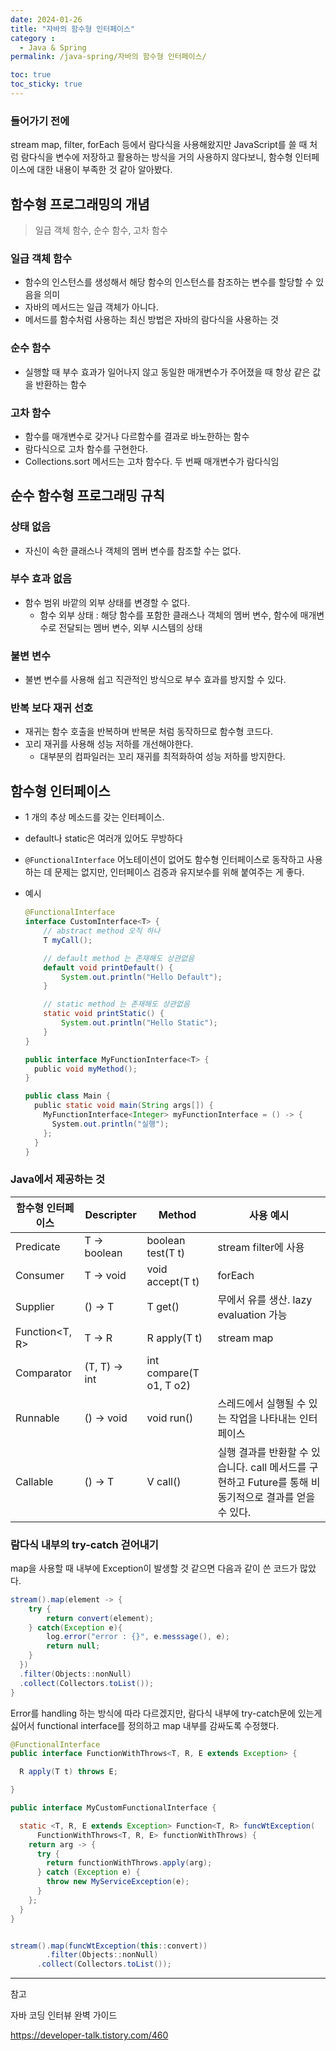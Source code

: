 ```yaml
---
date: 2024-01-26
title: "자바의 함수형 인터페이스"
category :
  - Java & Spring
permalink: /java-spring/자바의 함수형 인터페이스/

toc: true
toc_sticky: true
---
```


### 들어가기 전에

stream map, filter, forEach 등에서 람다식을 사용해왔지만
JavaScript를 쓸 때 처럼 람다식을 변수에 저장하고 활용하는 방식을 거의 사용하지 않다보니, 함수형 인터페이스에 대한 내용이 부족한 것 같아 알아봤다.

## 함수형 프로그래밍의 개념

> 일급 객체 함수, 순수 함수, 고차 함수


### 일급 객체 함수

- 함수의 인스턴스를 생성해서 해당 함수의 인스턴스를 참조하는 변수를 할당할 수 있음을 의미
- 자바의 메서드는 일급 객체가 아니다.
- 메서드를 함수처럼 사용하는 최신 방법은 자바의 람다식을 사용하는 것

### 순수 함수

- 실행할 때 부수 효과가 일어나지 않고 동일한 매개변수가 주어졌을 때 항상 같은 값을 반환하는 함수

### 고차 함수

- 함수를 매개변수로 갖거나 다르함수를 결과로 바노한하는 함수
- 람다식으로 고차 함수를 구현한다.
- Collections.sort 메서드는 고차 함수다. 두 번째 매개변수가 람다식임

## 순수 함수형 프로그래밍 규칙

### 상태 없음

- 자신이 속한 클래스나 객체의 멤버 변수를 참조할 수는 없다.

### 부수 효과 없음

- 함수 범위 바깥의 외부 상태를 변경할 수 없다.
    - 함수 외부 상태 : 해당 함수를 포함한 클래스나 객체의 멤버 변수, 함수에 매개변수로 전달되는 멤버 변수, 외부 시스템의 상태

### 불변 변수

- 불변 변수를 사용해 쉽고 직관적인 방식으로 부수 효과를 방지할 수 있다.

### 반복 보다 재귀 선호

- 재귀는 함수 호출을 반복하며 반복문 처럼 동작하므로 함수형 코드다.
- 꼬리 재귀를 사용해 성능 저하를 개선해야한다.
    - 대부분의 컴파일러는 꼬리 재귀를 최적화하여 성능 저하를 방지한다.

## 함수형 인터페이스

- 1 개의 추상 메소드를 갖는 인터페이스.
- default나 static은 여러개 있어도 무방하다
- `@FunctionalInterface` 어노테이션이 없어도 함수형 인터페이스로 동작하고 사용하는 데 문제는 없지만, 인터페이스 검증과 유지보수를 위해 붙여주는 게 좋다.
- 예시
    
    ```java
    @FunctionalInterface
    interface CustomInterface<T> {
        // abstract method 오직 하나
        T myCall();
    
        // default method 는 존재해도 상관없음
        default void printDefault() {
            System.out.println("Hello Default");
        }
    
        // static method 는 존재해도 상관없음
        static void printStatic() {
            System.out.println("Hello Static");
        }
    }
    
    public interface MyFunctionInterface<T> {
      public void myMethod();
    }
    
    public class Main {
      public static void main(String args[]) {
        MyFunctionInterface<Integer> myFunctionInterface = () -> {
          System.out.println("실행");
        };
      }
    }

    ```
    

### Java에서 제공하는 것

| 함수형 인터페이스 | Descripter | Method | 사용 예시 |
| ----- | ----- | ----- | ----- |
| Predicate | T -> boolean | boolean test(T t) | stream filter에 사용 |
| Consumer | T -> void | void accept(T t) | forEach |
| Supplier | () -> T | T get() | 무에서 유를 생산. lazy evaluation 가능 |
| Function<T, R> | T -> R | R apply(T t) | stream map |
| Comparator | (T, T) -> int | int compare(T o1, T o2) |  |
| Runnable | () -> void | void run() | 스레드에서 실행될 수 있는 작업을 나타내는 인터페이스 |
| Callable | () -> T | V call() | 실행 결과를 반환할 수 있습니다. call 메서드를 구현하고 Future<V>를 통해 비동기적으로 결과를 얻을 수 있다. |

  
  
### 람다식 내부의 try-catch 걷어내기

  map을 사용할 때 내부에 Exception이 발생할 것 같으면 다음과 같이 쓴 코드가 많았다.
  ```java
  stream().map(element -> {
      try {
          return convert(element);
      } catch(Exception e){
          log.error("error : {}", e.messsage(), e);
          return null;
      }
  	})
  	.filter(Objects::nonNull)
   	.collect(Collectors.toList());
  }
  ```
  Error를 handling 하는 방식에 따라 다르겠지만, 람다식 내부에 try-catch문에 있는게 싫어서 functional interface를 정의하고 map 내부를 감싸도록 수정했다.
  
  ```java
  @FunctionalInterface
  public interface FunctionWithThrows<T, R, E extends Exception> {

    R apply(T t) throws E;

}
  
  public interface MyCustomFunctionalInterface {

    static <T, R, E extends Exception> Function<T, R> funcWtException(
        FunctionWithThrows<T, R, E> functionWithThrows) {
      return arg -> {
        try {
          return functionWithThrows.apply(arg);
        } catch (Exception e) {
          throw new MyServiceException(e);
        }
      };
    }
}
  
  
  stream().map(funcWtException(this::convert))
          .filter(Objects::nonNull)
      	.collect(Collectors.toList());
  ```
  
---

참고

자바 코딩 인터뷰 완벽 가이드

https://developer-talk.tistory.com/460